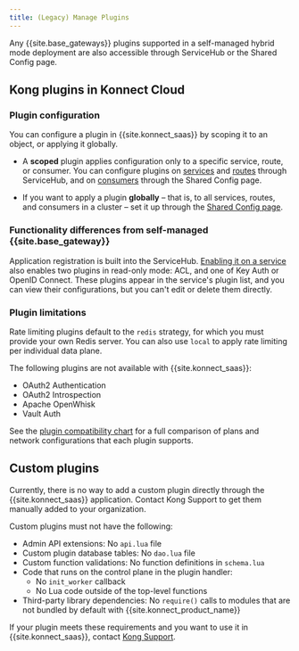 ```yaml
---
title: (Legacy) Manage Plugins
---
```

<!-- vale off -->
Any {{site.base_gateways}} plugins supported in a self-managed hybrid mode
deployment are also accessible through ServiceHub or the Shared Config page.

## Kong plugins in Konnect Cloud

### Plugin configuration

You can configure a plugin in {{site.konnect_saas}} by scoping it to an object,
or applying it globally.

* A **scoped** plugin applies configuration only to a specific service, route,
or consumer. You can configure plugins on
[services](/konnect/legacy/manage-plugins/enable-service-plugin) and
[routes](/konnect/legacy/manage-plugins/enable-route-plugin) through ServiceHub, and on
[consumers](/konnect/legacy/manage-plugins/shared-config) through the Shared Config page.

* If you want to apply a plugin **globally** &ndash; that is, to all services,
routes, and consumers in a cluster &ndash; set it up through the
[Shared Config page](/konnect/legacy/manage-plugins/shared-config/).

### Functionality differences from self-managed {{site.base_gateway}}

Application registration is built into the ServiceHub.
[Enabling it on a service](/konnect/legacy/dev-portal/applications/enable-app-reg)
also enables two plugins in read-only mode: ACL, and one of Key Auth or OpenID
Connect. These plugins appear in the service's plugin list, and you can view their
configurations, but you can't edit or delete them directly.

### Plugin limitations

Rate limiting plugins default to the `redis` strategy, for which you must
provide your own Redis server. You can also use `local` to apply rate limiting
per individual data plane.

The following plugins are not available with {{site.konnect_saas}}:
* OAuth2 Authentication
* OAuth2 Introspection
* Apache OpenWhisk
* Vault Auth

See the [plugin compatibility chart](/konnect-platform/compatibility/plugins)
for a full comparison of plans and network configurations that each plugin
supports.

## Custom plugins

Currently, there is no way to add a custom plugin
directly through the {{site.konnect_saas}} application. Contact Kong
Support to get them manually added to your organization.

Custom plugins must not have the following:

* Admin API extensions: No `api.lua` file
* Custom plugin database tables: No `dao.lua` file
* Custom function validations: No function definitions in `schema.lua`
* Code that runs on the control plane in the plugin handler:
  * No `init_worker` callback
  * No Lua code outside of the top-level functions
* Third-party library dependencies: No `require()` calls to modules that are
not bundled by default with {{site.konnect_product_name}}

If your plugin meets these requirements and you want to use it in
{{site.konnect_saas}}, contact [Kong Support](https://support.konghq.com/).
